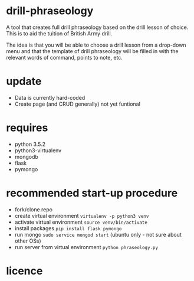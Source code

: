 # drill-phraseology
A tool that creates full drill phraseology based on the drill lesson of choice. This is to aid the tuition of British Army drill.

The idea is that you will be able to choose a drill lesson from a drop-down menu and that the template of drill phraseology will be filled in with the relevant words of command, points to note, etc.

# update

- Data is currently hard-coded
- Create page (and CRUD generally) not yet funtional

# requires
- python 3.5.2
- python3-virtualenv
- mongodb
- flask
- pymongo

# recommended start-up procedure
- fork/clone repo
- create virtual environment `virtualenv -p python3 venv`
- activate virtual environment `source venv/bin/activate`
- install packages `pip install flask pymongo`
- run mongo `sudo service mongod start` (ubuntu only - not sure about other OSs)
- run server from virtual environment `python phraseology.py`

# licence
